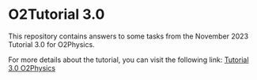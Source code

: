 # O2Tutorial 3.0
This repository contains answers to some tasks from the November 2023 Tutorial 3.0 for O2Physics. 

For more details about the tutorial, you can visit the following link: [Tutorial 3.0 O2Physics](https://indico.cern.ch/event/1326201/timetable/)

 
